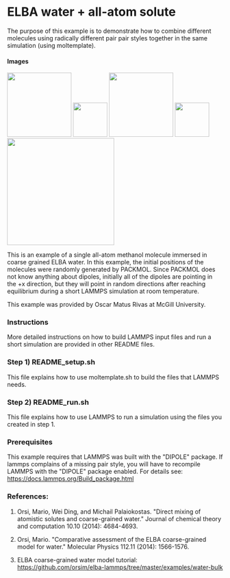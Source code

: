 ELBA water + all-atom solute
=========
The purpose of this example is to demonstrate how to combine different molecules
using radically different pair pair styles together in the same simulation
(using moltemplate).

#### Images

<img src="images/ELBAwater_LR.jpg" height=150> <img src="images/plus.svg" height=80> <img src="images/methanol.jpg" height=150> <img src="images/rightarrow.svg" height=80>  <img src="images/water+methanol_t=7000iters_excerpt_wbk.jpg" width=250>

This is an example of a single all-atom methanol molecule
immersed in coarse grained ELBA water.
In this example, the initial positions of the molecules
were randomly generated by PACKMOL.
Since PACKMOL does not know anything about dipoles, initially all of the
dipoles are pointing in the +x direction,
but they will point in random directions after reaching equilibrium
during a short LAMMPS simulation at room temperature.


This example was provided by Oscar Matus Rivas at McGill University.


### Instructions 
More detailed instructions on how to build LAMMPS input files and
run a short simulation are provided in other README files.

### Step 1) README_setup.sh
This file explains how to use moltemplate.sh to build the files that
LAMMPS needs.

### Step 2) README_run.sh
This file explains how to use LAMMPS to run a simulation using the
files you created in step 1.


### Prerequisites

This example requires that LAMMPS was built with the "DIPOLE" package.
If lammps complains of a missing pair style, you will have to recompile
LAMMPS with the "DIPOLE" package enabled.
For details see:
https://docs.lammps.org/Build_package.html


### References:

1) Orsi, Mario, Wei Ding, and Michail Palaiokostas. "Direct mixing of atomistic solutes and coarse-grained water." Journal of chemical theory and computation 10.10 (2014): 4684-4693.

2) Orsi, Mario. "Comparative assessment of the ELBA coarse-grained model for water." Molecular Physics 112.11 (2014): 1566-1576.

3)  ELBA coarse-grained water model tutorial: 
https://github.com/orsim/elba-lammps/tree/master/examples/water-bulk
